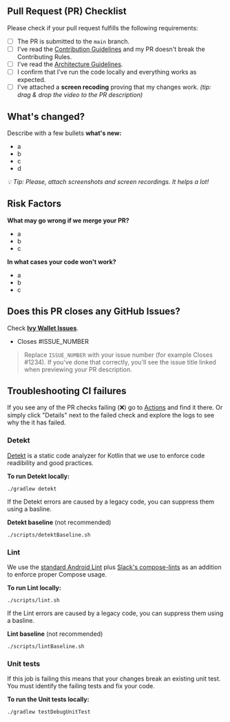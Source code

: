 ## Pull Request (PR) Checklist
Please check if your pull request fulfills the following requirements:
- [ ] The PR is submitted to the `main` branch.
- [ ] I've read the [Contribution Guidelines](https://github.com/Ivy-Apps/ivy-wallet/blob/main/CONTRIBUTING.md) and my PR doesn't break the Contributing Rules.
- [ ] I've read the [Architecture Guidelines](https://github.com/Ivy-Apps/ivy-wallet/blob/main/docs/Architecture.md).
- [ ] I confirm that I've run the code locally and everything works as expected.
- [ ] I've attached a **screen recoding** proving that my changes work. _(tip: drag & drop the video to the PR description)_

## What's changed?
<!--
Tip: you can attach screenshots using a markdown table.

Before | After
---|---
image1 | image2
-->

Describe with a few bullets **what's new:**
- a
- b
- c
- d

_💡 Tip: Please, attach screenshots and screen recordings. It helps a lot!_

## Risk Factors

**What may go wrong if we merge your PR?**

- a
- b
- c

**In what cases your code won't work?**

- a
- b
- c


## Does this PR closes any GitHub Issues?

Check **[Ivy Wallet Issues](https://github.com/Ivy-Apps/ivy-wallet/issues)**.

- Closes #ISSUE_NUMBER

> Replace `ISSUE_NUMBER` with your issue number (for example Closes #1234). If you've done that correctly, you'll see the issue title linked when previewing your PR description.

## Troubleshooting CI failures

If you see any of the PR checks failing (❌) go to [Actions](https://github.com/Ivy-Apps/ivy-wallet/actions) and find it there. Or simply click "Details" next to the failed check and explore the logs to see why the it has failed.

### Detekt
[Detekt](https://detekt.dev/) is a static code analyzer for Kotlin that we use to enforce code readibility and good practices.

**To run Detekt locally:**
```
./gradlew detekt
```

If the Detekt errors are caused by a legacy code, you can suppress them using a basline.

**Detekt baseline** (not recommended)
```
./scripts/detektBaseline.sh
```

### Lint

We use the [standard Android Lint](https://developer.android.com/studio/write/lint) plus [Slack's compose-lints](https://slackhq.github.io/compose-lints/) as an addition to enforce proper Compose usage.

**To run Lint locally:**
```
./scripts/lint.sh
```

If the Lint errors are caused by a legacy code, you can suppress them using a basline.

**Lint baseline** (not recommended)
```
./scripts/lintBaseline.sh
```

### Unit tests

If this job is failing this means that your changes break an existing unit test. You must identify the failing tests and fix your code.

**To run the Unit tests locally:**
```
./gradlew testDebugUnitTest
```